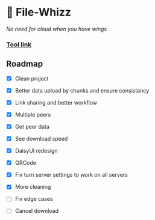 # 🐝 File-Whizz
*No need for cloud when you have wings*

### [Tool link](https://file.klemek.fr/)

## Roadmap

* [x] Clean project
* [x] Better data upload by chunks and ensure consistancy
* [x] Link sharing and better workflow
* [x] Multiple peers
* [x] Get peer data
* [x] See download speed
* [x] DaisyUI redesign
* [x] QRCode
* [x] Fix turn server settings to work on all servers
* [x] More cleaning
* [ ] Fix edge cases
* [ ] Cancel download

